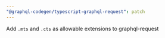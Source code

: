 ```yaml
---
"@graphql-codegen/typescript-graphql-request": patch
---
```


Add `.mts` and `.cts` as allowable extensions to graphql-request

